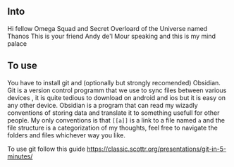 ## Into 
Hi fellow Omega Squad and Secret Overloard of the Universe named Thanos
This is your friend Andy de'l Mour speaking and this is my mind palace

## To use 
You have to install git and (optionally but strongly recomended) Obsidian.
Git is a version control programm that we use to sync files between various devices , it is quite tedious to download on android and ios
but it is easy on any other device.
Obsidian is a program that can read my wizadly conventions of storing data and translate it to something usefull for other people.
My only conventions is that `[[a]]` is a link to a file named `a` and the file structure is a categorization of my thoughts, feel free to navigate
the folders and files whichever way you like.

To use git follow this guide https://classic.scottr.org/presentations/git-in-5-minutes/

